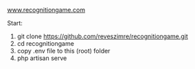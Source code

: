 www.recognitiongame.com


Start:
1. git clone https://github.com/reveszimre/recognitiongame.git
2. cd recognitiongame
3. copy .env file to this (root) folder
4. php artisan serve